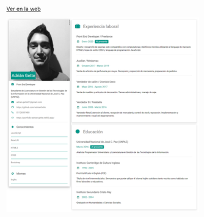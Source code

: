 

<a href="https://adrian-gette-cv.netlify.app/">Ver en la web</a>

<img src="https://github.com/adrianGette/cv-adrian-gette/blob/main/CV-Adrian-Gette-08-2021.png" />
